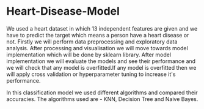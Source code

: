 # Heart-Disease-Model
####
We used a heart dataset in which  13 independent features are given and we have to predict the target which means a person have a heart disease or not. Firstly we will perform data preprocessing and exploratory data analysis. After processing and visualisation we will move towards model implementation which will be done by sklearn library. After model implementation we will evaluate the models and see their performance and we will check that any model is overfitted.If any model is overfitted then we will apply cross validation or hyperparameter tuning to increase it's performance.



In this classification model we used different algorithms and compared their accuracies. The algorithms used are - KNN, Decision Tree and Naive Bayes.
